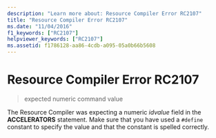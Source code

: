 ```yaml
---
description: "Learn more about: Resource Compiler Error RC2107"
title: "Resource Compiler Error RC2107"
ms.date: "11/04/2016"
f1_keywords: ["RC2107"]
helpviewer_keywords: ["RC2107"]
ms.assetid: f1786128-aa86-4cdb-a095-05a0b66b5608
---
```

# Resource Compiler Error RC2107

> expected numeric command value

The Resource Compiler was expecting a numeric *idvalue* field in the **ACCELERATORS** statement. Make sure that you have used a `#define` constant to specify the value and that the constant is spelled correctly.
